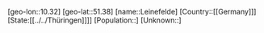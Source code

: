 ﻿---
location: [51.38,10.32]
type: City
tags:
- geo/City


SpocWebEntityId: 31922
isDeleted: false
confidential: public

---
[geo-lon::10.32]
[geo-lat::51.38]
[name::Leinefelde]
[Country::[[Germany]]]
[State:[[../../Thüringen]]]]
[Population::]
[Unknown::]


